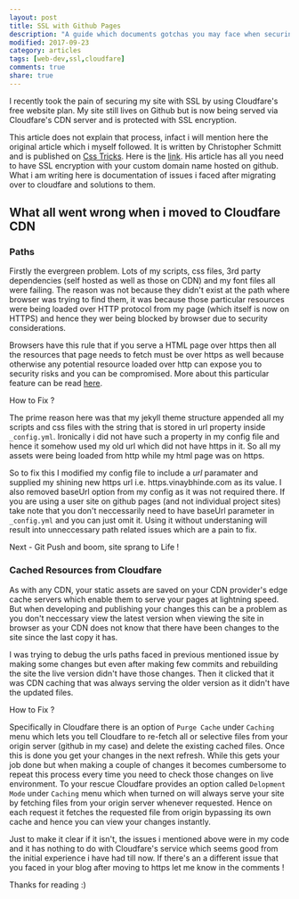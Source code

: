 ```yaml
---
layout: post
title: SSL with Github Pages
description: "A guide which documents gotchas you may face when securing your Github Pages website with Cloudfare for free."
modified: 2017-09-23
category: articles
tags: [web-dev,ssl,cloudfare]
comments: true
share: true
---
```


I recently took the pain of securing my site with SSL by using Cloudfare's free website plan. My site still lives on Github but is now being served via Cloudfare's CDN server and is protected with SSL encryption.

This article does not explain that process, infact i will mention here the original article which i myself followed. It is written by Christopher Schmitt and is published on [Css Tricks](https://css-tricks.com). Here is the [link](https://css-tricks.com/switching-site-https-shoestring-budget/). His article has all you need to have SSL encryption with your custom domain name hosted on github. What i am writing here is documentation of issues i faced after migrating over to cloudfare and solutions to them.

## What all went wrong when i moved to Cloudfare CDN

### Paths

Firstly the evergreen problem. Lots of my scripts, css files, 3rd party dependencies (self hosted as well as those on CDN) and my font files all were failing. The reason was not because they didn't exist at the path where browser was trying to find them, it was because those particular resources were being loaded over HTTP protocol from my page (which itself is now on HTTPS) and hence they wer being blocked by browser due to security considerations.

Browsers have this rule that if you serve a HTML page over https then all the resources that page needs to fetch must be over https as well because otherwise any potential resource loaded over http can expose you to security risks and you can be compromised. More about this particular feature can be read [here](https://developer.mozilla.org/en-US/docs/Web/Security/Mixed_content).

<span class="fix-heading">How to Fix ?</span>

The prime reason here was that my jekyll theme structure appended all my scripts and css files with the string that is stored in url property inside `_config.yml`. Ironically i did not have such a property in my config file and hence it somehow used my old url which did not have https in it. So all my assets were being loaded from http while my html page was on https.

So to fix this I modified my config file to include a *url* paramater and supplied my shining new https url i.e. https.vinaybhinde.com as its value. I also removed baseUrl option from my config as it was not required there. If you are using a user site on github pages (and not individual project sites) take note that you don't neccessarily need to have baseUrl parameter in `_config.yml` and you can just omit it. Using it without understaning will result into unneccessary path related issues which are a pain to fix.

Next - Git Push and boom, site sprang to Life !

### Cached Resources from Cloudfare

As with any CDN, your static assets are saved on your CDN provider's edge cache servers which enable them to serve your pages at lightning speed. But when developing and publishing your changes this can be a problem as you don't neccessary view the latest version when viewing the site in browser as your CDN does not know that there have been changes to the site since the last copy it has.

I was trying to debug the urls paths faced in previous mentioned issue by making some changes but even after making few commits and rebuilding the site the live version didn't have those changes. Then it clicked that it was CDN caching that was always serving the older version as it didn't have the updated files.

<span class="fix-heading">How to Fix ?</span>

Specifically in Cloudfare there is an option of `Purge Cache` under `Caching` menu which lets you tell Cloudfare to re-fetch all or selective files from your origin server (github in my case) and delete the existing cached files. Once this is done you get your changes in the next refresh. While this gets your job done but when making a couple of changes it becomes cumbersome to repeat this process every time you need to check those changes on live environment. To your rescue Cloudfare provides an option called `Delopment Mode` under `Caching` menu which when turned on will always serve your site by fetching files from your origin server whenever requested. Hence on each request it fetches the requested file from origin bypassing its own cache and hence you can view your changes instantly.


Just to make it clear if it isn't, the issues i mentioned above were in my code and it has nothing to do with Cloudfare's service which seems good from the initial experience i have had till now. If there's an a different issue that you faced in your blog after moving to https let me know in the comments !

Thanks for reading :)